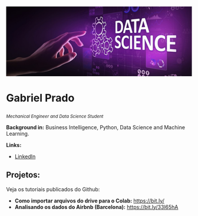
<p align="center">
  <img src="16202113844337.jpg" >
</p>

# Gabriel Prado
<sub>*Mechanical Engineer and Data Science Student*</sub>


**Background in:** Business Intelligence, Python, Data Science and Machine Learning.

**Links:**
* [LinkedIn](https://www.linkedin.com/in/gabriel-prado-255859121/)


## Projetos:
Veja os tutoriais publicados do Github:

* **Como importar arquivos do drive para o Colab:** https://bit.ly/
* **Analisando os dados do Airbnb (Barcelona):** https://bit.ly/33l65hA

